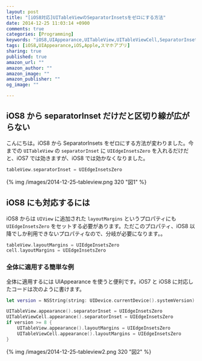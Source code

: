 ```yaml
---
layout: post
title: "[iOS8対応]UITableViewのSeparatorInsetsをゼロにする方法"
date: 2014-12-25 11:03:14 +0900
comments: true
categories: [Programming]
keywords: "iOS8,UIAppearance,UITableView,UITableViewCell,SeparatorInsets,layoutMargins"
tags: [iOS8,UIAppearance,iOS,Apple,スマホアプリ]
sharing: true
published: true
amazon_url: ""
amazon_author: ""
amazon_image: ""
amazon_publisher: ""
og_image: ""

---
```


## iOS8 から separatorInset だけだと区切り線が広がらない

こんにちは。iOS8 から SeparatorInsets をゼロにする方法が変わりました。今までの `UITableView` の `separatorInset` に `UIEdgeInsetsZero` を入れるだけだと、iOS7 では効きますが、iOS8 では効かなくなりました。

```swift
tableView.separatorInset = UIEdgeInsetsZero
```

{% img /images/2014-12-25-tableview.png 320 "図1" %}

## iOS8 にも対応するには

iOS8 からは `UIView` に追加された `layoutMargins` というプロパティにも `UIEdgeInsetsZero` をセットする必要があります。ただこのプロパティ、iOS8 以降でしか利用できないプロパティなので、分岐が必要になります。。

```swift
tableView.layoutMargins = UIEdgeInsetsZero
cell.layoutMargins = UIEdgeInsetsZero
```

### 全体に適用する簡単な例

全体に適用するには UIAppearance を使うと便利です。iOS7 と iOS8 に対応したコードは次のように書けます。

```swift
let version = NSString(string: UIDevice.currentDevice().systemVersion).doubleValue

UITableView.appearance().separatorInset = UIEdgeInsetsZero
UITableViewCell.appearance().separatorInset = UIEdgeInsetsZero
if version >= 8 {
    UITableView.appearance().layoutMargins = UIEdgeInsetsZero
    UITableViewCell.appearance().layoutMargins = UIEdgeInsetsZero
}
```

{% img /images/2014-12-25-tableview2.png 320 "図2" %}
